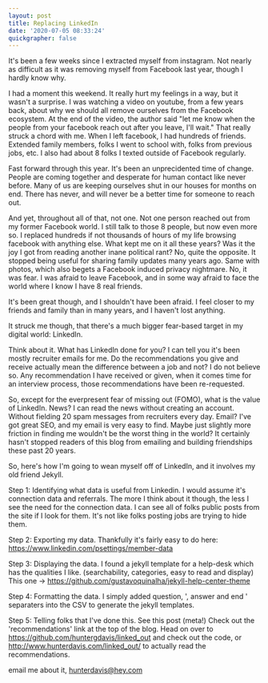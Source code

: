 ```yaml
---
layout: post
title: Replacing LinkedIn
date: '2020-07-05 08:33:24'
quickgrapher: false
---
```


It's been a few weeks since I extracted myself from instagram.  Not nearly as difficult as it was removing myself from Facebook last year, though I hardly know why. 

I had a moment this weekend.  It really hurt my feelings in a way, but it wasn't a surprise.  I was watching a video on youtube, from a few years back, about why we should all remove ourselves from the Facebook ecosystem.  At the end of the video, the author said "let me know when the people from your facebook reach out after you leave, I'll wait."  That really struck a chord with me.  When I left facebook, I had hundreds of friends.  Extended family members, folks I went to school with, folks from previous jobs, etc.  I also had about 8 folks I texted outside of Facebook regularly. 

Fast forward through this year.  It's been an unprecidented time of change.  People are coming together and desperate for human contact like never before.  Many of us are keeping ourselves shut in our houses for months on end.  There has never, and will never be a better time for someone to reach out.  

And yet, throughout all of that, not one.  Not one person reached out from my former Facebook world.  I still talk to those 8 people, but now even more so.  I replaced hundreds if not thousands of hours of my life browsing facebook with anything else.  What kept me on it all these years?  Was it the joy I got from reading another inane political rant?  No, quite the opposite.  It stopped being useful for sharing family updates many years ago.  Same with photos, which also begets a Facebook induced privacy nightmare.  No, it was fear.  I was afraid to leave Facebook, and in some way afraid to face the world where I know I have 8 real friends.  

It's been great though, and I shouldn't have been afraid.  I feel closer to my friends and family than in many years, and I haven't lost anything.

It struck me though, that there's a much bigger fear-based target in my digital world: LinkedIn. 

Think about it.  What has LinkedIn done for you?  I can tell you it's been mostly recruiter emails for me.  Do the recommendations you give and receive actually mean the difference between a job and not?  I do not believe so.  Any recommendation I have received or given, when it comes time for an interview process, those recommendations have been re-requested.  

So, except for the everpresent fear of missing out (FOMO), what is the value of LinkedIn.  News?  I can read the news without creating an account.  Without fielding 20 spam messages from recruiters every day.  Email?  I've got great SEO, and my email is very easy to find.  Maybe just slightly more friction in finding me wouldn't be the worst thing in the world?  It certainly hasn't stopped readers of this blog from emailing and building friendships these past 20 years.  

So, here's how I'm going to wean myself off of LinkedIn, and it involves my old friend Jekyll.  

Step 1: Identifying what data is useful from Linkedin.  I would assume it's connection data and referrals.  The more I think about it though, the less I see the need for the connection data.  I can see all of folks public posts from the site if I look for them.  It's not like folks posting jobs are trying to hide them.  

Step 2: Exporting my data.  Thankfully it's fairly easy to do here: https://www.linkedin.com/psettings/member-data

Step 3: Displaying the data.  I found a jekyll template for a help-desk which has the qualities I like.  (searchability, categories, easy to read and display)  This one -> https://github.com/gustavoquinalha/jekyll-help-center-theme

Step 4: Formatting the data.  I simply added question, ', answer and end ' separaters into the CSV to generate the jekyll templates.

Step 5: Telling folks that I've done this.  See this post (meta!)  Check out the 'recommendations' link at the top of the blog.  Head on over to https://github.com/huntergdavis/linked_out and check out the code, or http://www.hunterdavis.com/linked_out/ to actually read the recommendations. 

email me about it, hunterdavis@hey.com 

